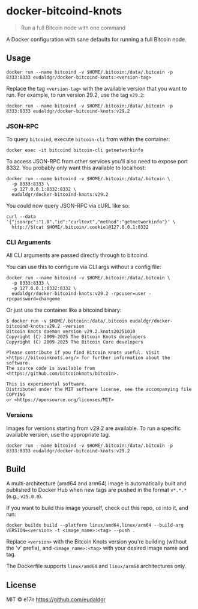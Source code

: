 # docker-bitcoind-knots

> Run a full Bitcoin node with one command

A Docker configuration with sane defaults for running a full Bitcoin node.

## Usage

```
docker run --name bitcoind -v $HOME/.bitcoin:/data/.bitcoin -p 8333:8333 eudaldgr/docker-bitcoind-knots:<version-tag>
```

Replace the tag `<version-tag>` with the available version that you want to run. For example, to run version 29.2, use the tag `v29.2`:

```
docker run --name bitcoind -v $HOME/.bitcoin:/data/.bitcoin -p 8333:8333 eudaldgr/docker-bitcoind-knots:v29.2
```

### JSON-RPC

To query `bitcoind`, execute `bitcoin-cli` from within the container:

```
docker exec -it bitcoind bitcoin-cli getnetworkinfo
```

To access JSON-RPC from other services you'll also need to expose port 8332. You probably only want this available to localhost:

```
docker run --name bitcoind -v $HOME/.bitcoin:/data/.bitcoin \
  -p 8333:8333 \
  -p 127.0.0.1:8332:8332 \
  eudaldgr/docker-bitcoind-knots:v29.2
```

You could now query JSON-RPC via cURL like so:

```
curl --data '{"jsonrpc":"1.0","id":"curltext","method":"getnetworkinfo"}' \
  http://$(cat $HOME/.bitcoin/.cookie)@127.0.0.1:8332
```

### CLI Arguments

All CLI arguments are passed directly through to bitcoind.

You can use this to configure via CLI args without a config file:

```
docker run --name bitcoind -v $HOME/.bitcoin:/data/.bitcoin \
  -p 8333:8333 \
  -p 127.0.0.1:8332:8332 \
  eudaldgr/docker-bitcoind-knots:v29.2 -rpcuser=user -rpcpassword=changeme
```

Or just use the container like a bitcoind binary:

```
$ docker run -v $HOME/.bitcoin:/data/.bitcoin eudaldgr/docker-bitcoind-knots:v29.2 -version
Bitcoin Knots daemon version v29.2.knots20251010
Copyright (C) 2009-2025 The Bitcoin Knots developers
Copyright (C) 2009-2025 The Bitcoin Core developers

Please contribute if you find Bitcoin Knots useful. Visit
<https://bitcoinknots.org/> for further information about the software.
The source code is available from <https://github.com/bitcoinknots/bitcoin>.

This is experimental software.
Distributed under the MIT software license, see the accompanying file COPYING
or <https://opensource.org/licenses/MIT>
```

### Versions

Images for versions starting from v29.2 are available. To run a specific available version, use the appropriate tag.

```
docker run --name bitcoind -v $HOME/.bitcoin:/data/.bitcoin -p 8333:8333 eudaldgr/docker-bitcoind-knots:v29.2
```

## Build

A multi-architecture (amd64 and arm64) image is automatically built and published to Docker Hub when new tags are pushed in the format `v*.*.*` (e.g., `v25.0.0`).

If you want to build this image yourself, check out this repo, `cd` into it, and run:

```
docker buildx build --platform linux/amd64,linux/arm64 --build-arg VERSION=<version> -t <image_name>:<tag> --push .
```

Replace `<version>` with the Bitcoin Knots version you're building (without the 'v' prefix), and `<image_name>:<tag>` with your desired image name and tag.

The Dockerfile supports `linux/amd64` and `linux/arm64` architectures only.

## License

MIT © e17n https://github.com/eudaldgr
